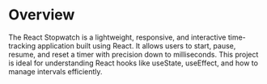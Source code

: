 # Overview
The React Stopwatch is a lightweight, responsive, and interactive time-tracking application built using React. It allows users to start, pause, resume, and reset a timer with precision down to milliseconds. This project is ideal for understanding React hooks like useState, useEffect, and how to manage intervals efficiently.
